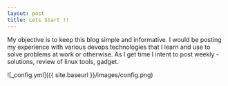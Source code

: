 ```yaml
---
layout: post
title: Lets Start !!
---
```


My objective is to keep this blog simple and informative. I would be posting my experience with various devops technologies that I learn and use to solve problems at work or otherwise. As I get time I intent to post weekly - solutions, review of linux tools, gadget. 

![_config.yml]({{ site.baseurl }}/images/config.png)


